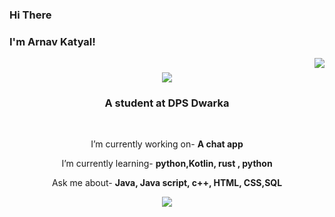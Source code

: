 ### Hi There 
### I'm Arnav Katyal!
<img align="right" src="https://visitor-badge.laobi.icu/badge?page_id=KATYAL07.KATYAL07" />

<h1 align="center">
  <a href="https://git.io/typing.svg"> 
    <img src="https://readme-typing-svg.herokuapp.com/? 
font=righteous&size=35&center=true&vcenter=true&width=500&height=70&duration=4000&lines=Hi+There!;I'm+Arnav+Katyal!;" />
  </a>
</h1>

<h3 align="center">A student at DPS Dwarka </h3>

<br/> 

<div align="center">

I’m currently working on- **A chat app**

 I’m currently learning- **python,Kotlin, rust , python**

  Ask me about- **Java, Java script, c++, HTML, CSS,SQL**

  </div> 

  <div align="center">
  <a href="Mail to:katyalarnav1@gmail.com">
    <img src="https://img.shields.io/badge/gmail-333333?style=for-the-badge&logo=gmail&logocolor=red" target="blank"/>
  </a>
  





